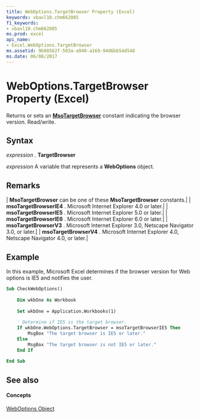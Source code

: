 ```yaml
---
title: WebOptions.TargetBrowser Property (Excel)
keywords: vbaxl10.chm662085
f1_keywords:
- vbaxl10.chm662085
ms.prod: excel
api_name:
- Excel.WebOptions.TargetBrowser
ms.assetid: 9b88562f-503a-a940-a169-94d6bb54d548
ms.date: 06/08/2017
---
```



# WebOptions.TargetBrowser Property (Excel)

Returns or sets an  **[MsoTargetBrowser](http://msdn.microsoft.com/library/6ce561d2-c327-b433-3c91-df1036e87a75%28Office.15%29.aspx)** constant indicating the browser version. Read/write.


## Syntax

 _expression_ . **TargetBrowser**

 _expression_ A variable that represents a **WebOptions** object.


## Remarks





| **MsoTargetBrowser** can be one of these **MsoTargetBrowser** constants.|
| **msoTargetBrowserIE4** . Microsoft Internet Explorer 4.0 or later.|
| **msoTargetBrowserIE5** . Microsoft Internet Explorer 5.0 or later.|
| **msoTargetBrowserIE6** . Microsoft Internet Explorer 6.0 or later.|
| **msoTargetBrowserV3** . Microsoft Internet Explorer 3.0, Netscape Navigator 3.0, or later.|
| **msoTargetBrowserV4** . Microsoft Internet Explorer 4.0, Netscape Navigator 4.0, or later.|

## Example

In this example, Microsoft Excel determines if the browser version for Web options is IE5 and notifies the user.


```vb
Sub CheckWebOptions() 
 
    Dim wkbOne As Workbook 
 
    Set wkbOne = Application.Workbooks(1) 
 
    ' Determine if IE5 is the target browser. 
    If wkbOne.WebOptions.TargetBrowser = msoTargetBrowserIE5 Then 
        MsgBox "The target browser is IE5 or later." 
    Else 
        MsgBox "The target browser is not IE5 or later." 
    End If 
 
End Sub
```


## See also


#### Concepts


[WebOptions Object](weboptions-object-excel.md)


